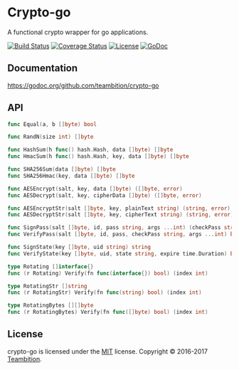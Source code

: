 # Crypto-go

A functional crypto wrapper for go applications.

[![Build Status](http://img.shields.io/travis/teambition/crypto-go.svg?style=flat-square)](https://travis-ci.org/teambition/crypto-go)
[![Coverage Status](http://img.shields.io/coveralls/teambition/crypto-go.svg?style=flat-square)](https://coveralls.io/r/teambition/crypto-go)
[![License](http://img.shields.io/badge/license-mit-blue.svg?style=flat-square)](https://raw.githubusercontent.com/teambition/crypto-go/master/LICENSE)
[![GoDoc](http://img.shields.io/badge/go-documentation-blue.svg?style=flat-square)](http://godoc.org/github.com/teambition/crypto-go)

## Documentation

https://godoc.org/github.com/teambition/crypto-go

## API

```go
func Equal(a, b []byte) bool

func RandN(size int) []byte

func HashSum(h func() hash.Hash, data []byte) []byte
func HmacSum(h func() hash.Hash, key, data []byte) []byte

func SHA256Sum(data []byte) []byte
func SHA256Hmac(key, data []byte) []byte

func AESEncrypt(salt, key, data []byte) ([]byte, error)
func AESDecrypt(salt, key, cipherData []byte) ([]byte, error)

func AESEncryptStr(salt []byte, key, plainText string) (string, error)
func AESDecryptStr(salt []byte, key, cipherText string) (string, error)

func SignPass(salt []byte, id, pass string, args ...int) (checkPass string)
func VerifyPass(salt []byte, id, pass, checkPass string, args ...int) bool

func SignState(key []byte, uid string) string
func VerifyState(key []byte, uid, state string, expire time.Duration) bool

type Rotating []interface{}
func (r Rotating) Verify(fn func(interface{}) bool) (index int)

type RotatingStr []string
func (r RotatingStr) Verify(fn func(string) bool) (index int)

type RotatingBytes [][]byte
func (r RotatingBytes) Verify(fn func([]byte) bool) (index int)
```

## License

crypto-go is licensed under the [MIT](https://github.com/teambition/crypto-go/blob/master/LICENSE) license.
Copyright &copy; 2016-2017 [Teambition](https://www.teambition.com).